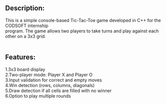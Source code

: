 ## Description:
This is a simple console-based Tic-Tac-Toe game developed in C++ for the CODSOFT internship <br>program. The game allows two players to take turns and play against each other on a 3x3 grid.
<br><br>

## Features:
1.3x3 board display<br>
2.Two-player mode: Player X and Player O<br>
3.Input validation for correct and empty moves<br>
4.Win detection (rows, columns, diagonals)<br>
5.Draw detection if all cells are filled with no winner<br>
6.Option to play multiple rounds